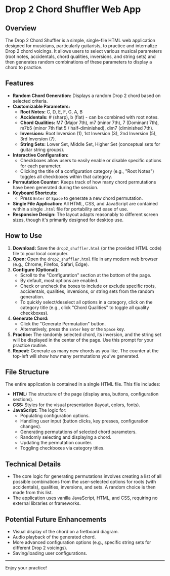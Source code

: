 # Drop 2 Chord Shuffler Web App

## Overview

The Drop 2 Chord Shuffler is a simple, single-file HTML web application designed for musicians, particularly guitarists, to practice and internalize Drop 2 chord voicings. It allows users to select various musical parameters (root notes, accidentals, chord qualities, inversions, and string sets) and then generates random combinations of these parameters to display a chord to practice.


## Features

* **Random Chord Generation:** Displays a random Drop 2 chord based on selected criteria.
* **Customizable Parameters:**
    * **Root Notes:** C, D, E, F, G, A, B
    * **Accidentals:** # (sharp), b (flat) - can be combined with root notes.
    * **Chord Qualities:** M7 (Major 7th), m7 (minor 7th), 7 (Dominant 7th), m7b5 (minor 7th flat 5 / half-diminished), dim7 (diminished 7th).
    * **Inversions:** Root Inversion (1), 1st Inversion (3), 2nd Inversion (5), 3rd Inversion (7).
    * **String Sets:** Lower Set, Middle Set, Higher Set (conceptual sets for guitar string groups).
* **Interactive Configuration:**
    * Checkboxes allow users to easily enable or disable specific options for each parameter.
    * Clicking the title of a configuration category (e.g., "Root Notes") toggles all checkboxes within that category.
* **Permutation Counter:** Keeps track of how many chord permutations have been generated during the session.
* **Keyboard Shortcuts:**
    * Press `Enter` or `Space` to generate a new chord permutation.
* **Single File Application:** All HTML, CSS, and JavaScript are contained within a single `.html` file for portability and ease of use.
* **Responsive Design:** The layout adapts reasonably to different screen sizes, though it's primarily designed for desktop use.

## How to Use

1.  **Download:** Save the `drop2_shuffler.html` (or the provided HTML code) file to your local computer.
2.  **Open:** Open the `drop2_shuffler.html` file in any modern web browser (e.g., Chrome, Firefox, Safari, Edge).
3.  **Configure (Optional):**
    * Scroll to the "Configuration" section at the bottom of the page.
    * By default, most options are enabled.
    * Check or uncheck the boxes to include or exclude specific roots, accidentals, qualities, inversions, or string sets from the random generation.
    * To quickly select/deselect all options in a category, click on the category title (e.g., click "Chord Qualities" to toggle all quality checkboxes).
4.  **Generate Chord:**
    * Click the "Generate Permutation" button.
    * Alternatively, press the `Enter` key or the `Space` key.
5.  **Practice:** The randomly selected chord, its inversion, and the string set will be displayed in the center of the page. Use this prompt for your practice routine.
6.  **Repeat:** Generate as many new chords as you like. The counter at the top-left will show how many permutations you've generated.

## File Structure

The entire application is contained in a single HTML file. This file includes:

* **HTML:** The structure of the page (display area, buttons, configuration sections).
* **CSS:** Styles for the visual presentation (layout, colors, fonts).
* **JavaScript:** The logic for:
    * Populating configuration options.
    * Handling user input (button clicks, key presses, configuration changes).
    * Generating permutations of selected chord parameters.
    * Randomly selecting and displaying a chord.
    * Updating the permutation counter.
    * Toggling checkboxes via category titles.

## Technical Details

* The core logic for generating permutations involves creating a list of all possible combinations from the user-selected options for roots (with accidentals), qualities, inversions, and sets. A random choice is then made from this list.
* The application uses vanilla JavaScript, HTML, and CSS, requiring no external libraries or frameworks.

## Potential Future Enhancements

* Visual display of the chord on a fretboard diagram.
* Audio playback of the generated chord.
* More advanced configuration options (e.g., specific string sets for different Drop 2 voicings).
* Saving/loading user configurations.

---

Enjoy your practice!
